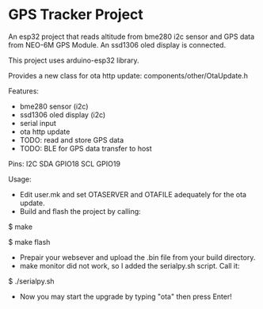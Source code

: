 # GPS Tracker Project

An esp32 project that reads altitude from bme280 i2c sensor and GPS data from
NEO-6M GPS Module. An ssd1306 oled display is connected.

This project uses arduino-esp32 library.

Provides a new class for ota http update:
components/other/OtaUpdate.h

Features:
- bme280 sensor (i2c)
- ssd1306 oled display (i2c)
- serial input
- ota http update
- TODO: read and store GPS data
- TODO: BLE for GPS data transfer to host

Pins:
I2C SDA		GPIO18
	SCL		GPIO19

Usage:
- Edit user.mk and set OTASERVER and OTAFILE adequately for the ota update.
- Build and flash the project by calling:

$ make

$ make flash

- Prepair your websever and upload the .bin file from your build directory.
- make monitor did not work, so I added the serialpy.sh script. Call it:

$ ./serialpy.sh

- Now you may start the upgrade by typing "ota" then press Enter!
